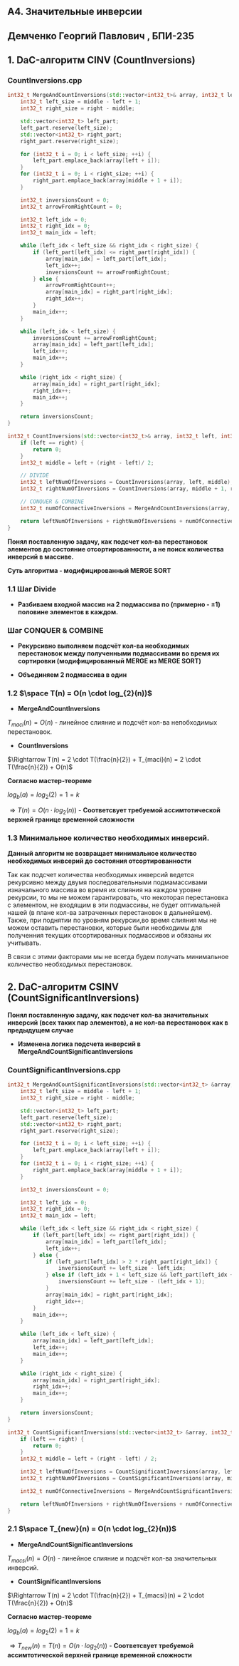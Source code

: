 ## A4. Значительные инверсии

## Демченко Георгий Павлович , БПИ-235

## 1. DaC-алгоритм CINV (CountInversions)

### CountInversions.cpp
```cpp
int32_t MergeAndCountInversions(std::vector<int32_t>& array, int32_t left, int32_t middle, int32_t right) {
    int32_t left_size = middle - left + 1;
    int32_t right_size = right - middle;

    std::vector<int32_t> left_part;
    left_part.reserve(left_size);
    std::vector<int32_t> right_part;
    right_part.reserve(right_size);

    for (int32_t i = 0; i < left_size; ++i) {
        left_part.emplace_back(array[left + i]);
    }
    for (int32_t i = 0; i < right_size; ++i) {
        right_part.emplace_back(array[middle + 1 + i]);
    }

    int32_t inversionsCount = 0;
    int32_t arrowFromRightCount = 0;

    int32_t left_idx = 0;
    int32_t right_idx = 0;
    int32_t main_idx = left;

    while (left_idx < left_size && right_idx < right_size) {
        if (left_part[left_idx] <= right_part[right_idx]) {
            array[main_idx] = left_part[left_idx];
            left_idx++;
            inversionsCount += arrowFromRightCount;
        } else {
            arrowFromRightCount++;
            array[main_idx] = right_part[right_idx];
            right_idx++;
        }
        main_idx++;
    }

    while (left_idx < left_size) {
        inversionsCount += arrowFromRightCount;
        array[main_idx] = left_part[left_idx];
        left_idx++;
        main_idx++;
    }

    while (right_idx < right_size) {
        array[main_idx] = right_part[right_idx];
        right_idx++;
        main_idx++;
    }

    return inversionsCount;
}

int32_t CountInversions(std::vector<int32_t>& array, int32_t left, int32_t right) {
    if (left == right) {
        return 0;
    }
    int32_t middle = left + (right - left)/ 2;

    // DIVIDE
    int32_t leftNumOfInversions = CountInversions(array, left, middle);
    int32_t rightNumOfInversions = CountInversions(array, middle + 1, right);

    // CONQUER & COMBINE
    int32_t numOfConnectiveInversions = MergeAndCountInversions(array, left, middle,  right);

    return leftNumOfInversions + rightNumOfInversions + numOfConnectiveInversions;
}
```

**Понял поставленную задачу, как подсчет кол-ва перестановок элементов до состояние отсортированности, а не поиск количества инверсий в массиве.**

**Суть алгоритма - модифицированный MERGE SORT**

### 1.1 Шаг Divide

- **Разбиваем входной массив на 2 подмассива по (примерно - $\pm 1$) половине элементов в каждом.**

### Шаг CONQUER & COMBINE

- **Рекурсивно выполняем подсчёт кол-ва необходимых перестановок между полученными подмассивами во время их сортировки (модифицированный MERGE из MERGE SORT)**

- **Объединяем 2 подмассива в один**

### 1.2 $\space T(n) = O(n \cdot log_{2}(n))$

- **MergeAndCountInversions**

$T_{maci}(n) = O(n)$ - линейное слияние и подсчёт кол-ва непобходимых перестановок.

- **CountInversions**

$\Rightarrow T(n) = 2 \cdot T(\frac{n}{2}) + T_{maci}(n) = 2 \cdot T(\frac{n}{2}) + O(n)$

**Согласно мастер-теореме**

$log_{b}(a) = log_{2}(2) = 1 = k$

$\Rightarrow T(n) = O(n \cdot log_{2}(n))$ - **Соответсвует требуемой ассимтотической верхней границе временной сложности**

### 1.3 Минимальное количество необходимых инверсий.

**Данный алгоритм не возвращает минимальное количество необходимых инвсерий до состояния отсортированности**

Так как подсчет количества необходимых инверсий ведется рекурсивно между двумя последовательными подмамассивами изначального массива во время их слияния на каждом уровне рекурсии, то мы не можем гарантировать, что некоторая перестановка с элементом, не входящим в эти подмассивы, не будет оптимальней нашей (в плане кол-ва затраченных перестановок в дальнейшем). Также, при поднятии по уровням рекурсии,во время слияния мы не можем оставить перестановки, которые были необходимы для полученния текущих отсортированных подмассивов и обязаны их учитывать.

В связи с этими факторами мы не всегда будем получать минимальное количество необходимых перестановок.

## 2. DaC-алгоритм CSINV (CountSignificantInversions)

**Понял поставленную задачу, как подсчет кол-ва значительных инверсий (всех таких пар элементов), а не кол-ва перестановок как в предыдущем случае**

- **Изменена логика подсчета инверсий в MergeAndCountSignificantInversions**

### CountSignificantInversions.cpp

```cpp
int32_t MergeAndCountSignificantInversions(std::vector<int32_t> &array, int32_t left, int32_t middle, int32_t right) {
    int32_t left_size = middle - left + 1;
    int32_t right_size = right - middle;

    std::vector<int32_t> left_part;
    left_part.reserve(left_size);
    std::vector<int32_t> right_part;
    right_part.reserve(right_size);

    for (int32_t i = 0; i < left_size; ++i) {
        left_part.emplace_back(array[left + i]);
    }
    for (int32_t i = 0; i < right_size; ++i) {
        right_part.emplace_back(array[middle + 1 + i]);
    }

    int32_t inversionsCount = 0;

    int32_t left_idx = 0;
    int32_t right_idx = 0;
    int32_t main_idx = left;

    while (left_idx < left_size && right_idx < right_size) {
        if (left_part[left_idx] <= right_part[right_idx]) {
            array[main_idx] = left_part[left_idx];
            left_idx++;
        } else {
            if (left_part[left_idx] > 2 * right_part[right_idx]) {
                inversionsCount += left_size - left_idx;
            } else if (left_idx + 1 < left_size && left_part[left_idx + 1] > 2 * right_part[right_idx]) {
                inversionsCount += left_size - (left_idx + 1);
            }
            array[main_idx] = right_part[right_idx];
            right_idx++;
        }
        main_idx++;
    }

    while (left_idx < left_size) {
        array[main_idx] = left_part[left_idx];
        left_idx++;
        main_idx++;
    }

    while (right_idx < right_size) {
        array[main_idx] = right_part[right_idx];
        right_idx++;
        main_idx++;
    }

    return inversionsCount;
}

int32_t CountSignificantInversions(std::vector<int32_t> &array, int32_t left, int32_t right) {
    if (left == right) {
        return 0;
    }
    int32_t middle = left + (right - left) / 2;

    int32_t leftNumOfInversions = CountSignificantInversions(array, left, middle);
    int32_t rightNumOfInversions = CountSignificantInversions(array, middle + 1, right);

    int32_t numOfConnectiveInversions = MergeAndCountSignificantInversions(array, left, middle, right);

    return leftNumOfInversions + rightNumOfInversions + numOfConnectiveInversions;
}
```

### 2.1 $\space T_{new}(n) = O(n \cdot log_{2}(n))$

- **MergeAndCountSignificantInversions**

$T_{macsi}(n) = O(n)$ - линейное слияние и подсчёт кол-ва значительных инверсий.

- **CountSignificantInversions**

$\Rightarrow T(n) = 2 \cdot T(\frac{n}{2}) + T_{macsi}(n) = 2 \cdot T(\frac{n}{2}) + O(n)$

**Согласно мастер-теореме**

$log_{b}(a) = log_{2}(2) = 1 = k$

$\Rightarrow T_{new}(n) = T(n) = O(n \cdot log_{2}(n))$ - **Соответсвует требуемой ассимтотической верхней границе временной сложности**
